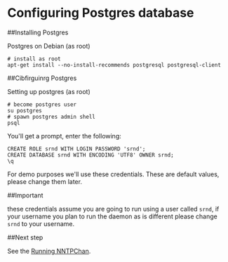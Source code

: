 Configuring Postgres database
=============================

##Installing Postgres

Postgres on Debian (as root)

    # install as root
    apt-get install --no-install-recommends postgresql postgresql-client

##Cibfirguinrg Postgres

Setting up postgres (as root)

    # become postgres user
    su postgres
    # spawn postgres admin shell
    psql 

You'll get a prompt, enter the following:

    CREATE ROLE srnd WITH LOGIN PASSWORD 'srnd';
    CREATE DATABASE srnd WITH ENCODING 'UTF8' OWNER srnd;
    \q

For demo purposes we'll use these credentials.
These are default values, please change them later.

##Important

these credentials assume you are going to run using a user called `srnd`, if your username you plan to run the daemon as is different please change `srnd` to your username.

##Next step

See the [Running NNTPChan](running.md).
